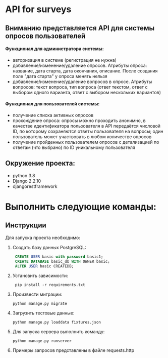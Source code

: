 # API for surveys
## Вниманию представляется API для системы опросов пользователей


#### Функционал для администратора системы:
- авторизация в системе (регистрация не нужна)
- добавление/изменение/удаление опросов. Атрибуты опроса: название, дата старта, дата окончания, описание. После создания поле "дата старта" у опроса менять нельзя
- добавление/изменение/удаление вопросов в опросе. Атрибуты вопросов: текст вопроса, тип вопроса (ответ текстом, ответ с выбором одного варианта, ответ с выбором нескольких вариантов)

#### Функционал для пользователей системы:
- получение списка активных опросов
- прохождение опроса: опросы можно проходить анонимно, в качестве идентификатора пользователя в API передаётся числовой ID, по которому сохраняются ответы пользователя на вопросы; один пользователь может участвовать в любом количестве опросов
- получение пройденных пользователем опросов с детализацией по ответам (что выбрано) по ID уникальному пользователя


## Окружение проекта:
  * python 3.8
  * Django 2.2.10
  * djangorestframework


# Выполнить следующие команды:

## Инструкции

Для запуска проекта необходимо:
1. Создать базу данных PostgreSQL:
   ```` sql
    CREATE USER basic with password basic1;
    CREATE DATABASE basic_db WITH OWNER basic;
    ALTER USER basic CREATEDB;
   
2. Установить зависимости:
   ````
    pip install -r requirements.txt
   
3. Произвести миграции:
   ````
   python manage.py migrate
   
4. Загрузить тестовые данные:
   ````
   python manage.py loaddata fixtures.json

5. Для запуска сервера выполнить команду:
    ````
    python manage.py runserver

6. Примеры запросов представлены в файле requests.http
